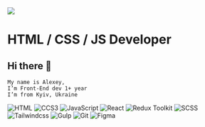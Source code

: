 <img src='https://image.shutterstock.com/image-vector/ukraine-banner-national-day-cultural-260nw-2131397723.jpg' />

# HTML / CSS / JS Developer

## Hi there 👋



    My name is Alexey, 
    I’m Front-End dev 1+ year
    I’m from Kyiv, Ukraine

![HTML](https://img.shields.io/badge/-HTML-090909?style=for-the-badge&logo=HTML5) ![CCS3](https://img.shields.io/badge/-CSS3-090909?style=for-the-badge&logo=CSS3&logoColor=2e87ee) ![JavaScript](https://img.shields.io/badge/-JavaScript-090909?style=for-the-badge&logo=JavaScript) ![React](https://img.shields.io/badge/-react-090909?style=for-the-badge&logo=react)  ![Redux Toolkit](https://img.shields.io/badge/-Redux_Toolkit-090909?style=for-the-badge&logo=redux) ![SCSS](https://img.shields.io/badge/-SCSS-090909?style=for-the-badge&logo=SASS) ![Tailwindcss](https://img.shields.io/badge/-Tailwindcss-090909?style=for-the-badge&logo=Tailwindcss) ![Gulp](https://img.shields.io/badge/-GULP-090909?style=for-the-badge&logo=GULP)  ![Git](https://img.shields.io/badge/-Git-090909?style=for-the-badge&logo=Git)  ![Figma](https://img.shields.io/badge/-Figma-090909?style=for-the-badge&logo=Figma)

